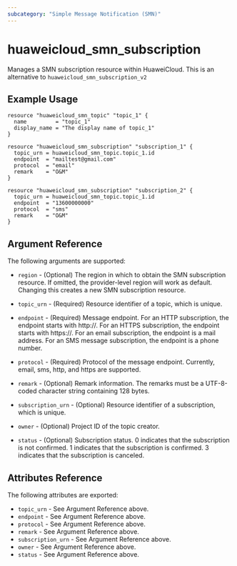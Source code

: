 ```yaml
---
subcategory: "Simple Message Notification (SMN)"
---
```


# huaweicloud\_smn\_subscription

Manages a SMN subscription resource within HuaweiCloud.
This is an alternative to `huaweicloud_smn_subscription_v2`

## Example Usage

```hcl
resource "huaweicloud_smn_topic" "topic_1" {
  name         = "topic_1"
  display_name = "The display name of topic_1"
}

resource "huaweicloud_smn_subscription" "subscription_1" {
  topic_urn = huaweicloud_smn_topic.topic_1.id
  endpoint  = "mailtest@gmail.com"
  protocol  = "email"
  remark    = "O&M"
}

resource "huaweicloud_smn_subscription" "subscription_2" {
  topic_urn = huaweicloud_smn_topic.topic_1.id
  endpoint  = "13600000000"
  protocol  = "sms"
  remark    = "O&M"
}
```

## Argument Reference

The following arguments are supported:

* `region` - (Optional) The region in which to obtain the SMN subscription resource. If omitted, the provider-level region will work as default. Changing this creates a new SMN subscription resource.

* `topic_urn` - (Required) Resource identifier of a topic, which is unique.

* `endpoint` - (Required) Message endpoint.
     For an HTTP subscription, the endpoint starts with http\://.
     For an HTTPS subscription, the endpoint starts with https\://.
     For an email subscription, the endpoint is a mail address.
     For an SMS message subscription, the endpoint is a phone number.

* `protocol` - (Required) Protocol of the message endpoint. Currently, email,
     sms, http, and https are supported.

* `remark` - (Optional) Remark information. The remarks must be a UTF-8-coded
     character string containing 128 bytes.

* `subscription_urn` - (Optional) Resource identifier of a subscription, which
     is unique.

* `owner` - (Optional) Project ID of the topic creator.

* `status` - (Optional) Subscription status.
     0 indicates that the subscription is not confirmed.
     1 indicates that the subscription is confirmed.
     3 indicates that the subscription is canceled.


## Attributes Reference

The following attributes are exported:

* `topic_urn` - See Argument Reference above.
* `endpoint` - See Argument Reference above.
* `protocol` - See Argument Reference above.
* `remark` - See Argument Reference above.
* `subscription_urn` - See Argument Reference above.
* `owner` - See Argument Reference above.
* `status` - See Argument Reference above.

